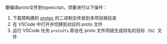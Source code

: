 要编译proto文件到typescript，须要进行以下操作：
   1. 下载预构建的 [protoc](https://github.com/protocolbuffers/protobuf/releases) 的二进制文件放到本项目根目录
   2. 在 VSCode 中打开并切换到对应的 proto 文件
   3. 运行 VSCode 任务 `proto2ts` 即会在 proto 文件同级生成同名的目标（ts）文件